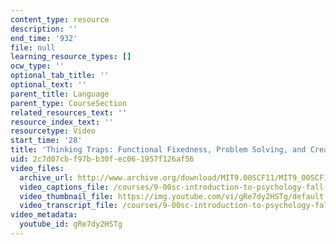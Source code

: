 ```yaml
---
content_type: resource
description: ''
end_time: '932'
file: null
learning_resource_types: []
ocw_type: ''
optional_tab_title: ''
optional_text: ''
parent_title: Language
parent_type: CourseSection
related_resources_text: ''
resource_index_text: ''
resourcetype: Video
start_time: '28'
title: 'Thinking Traps: Functional Fixedness, Problem Solving, and Creativity'
uid: 2c7d07cb-f97b-b30f-ec06-1957f126af56
video_files:
  archive_url: http://www.archive.org/download/MIT9.00SCF11/MIT9_00SCF11_lec12_300k.mp4
  video_captions_file: /courses/9-00sc-introduction-to-psychology-fall-2011/b22897e5a23759d1b714372c5bdd70a2_gRe7dy2HSTg.vtt
  video_thumbnail_file: https://img.youtube.com/vi/gRe7dy2HSTg/default.jpg
  video_transcript_file: /courses/9-00sc-introduction-to-psychology-fall-2011/ffa96f84059643c3b7f7a906ef213d64_gRe7dy2HSTg.pdf
video_metadata:
  youtube_id: gRe7dy2HSTg
---
```

